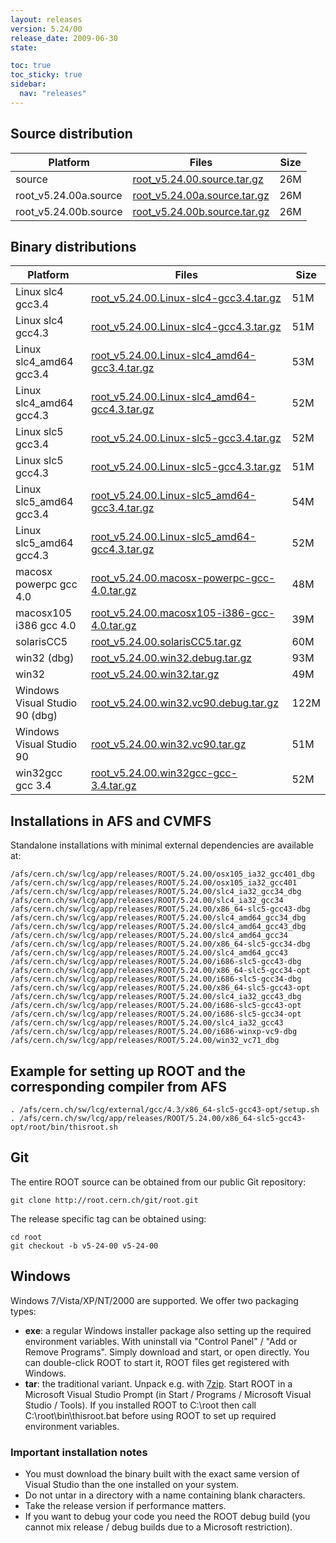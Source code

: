 ```yaml
---
layout: releases
version: 5.24/00
release_date: 2009-06-30
state:

toc: true
toc_sticky: true
sidebar:
  nav: "releases"
---
```



## Source distribution

| Platform       | Files | Size |
|-----------|-------|-----|
| source | [root_v5.24.00.source.tar.gz](https://root.cern.ch/download/root_v5.24.00.source.tar.gz) |  26M |
| root_v5.24.00a.source | [root_v5.24.00a.source.tar.gz](https://root.cern.ch/download/root_v5.24.00a.source.tar.gz) |  26M |
| root_v5.24.00b.source | [root_v5.24.00b.source.tar.gz](https://root.cern.ch/download/root_v5.24.00b.source.tar.gz) |  26M |


## Binary distributions

| Platform       | Files | Size |
|-----------|-------|-----|
| Linux slc4 gcc3.4 | [root_v5.24.00.Linux-slc4-gcc3.4.tar.gz](https://root.cern.ch/download/root_v5.24.00.Linux-slc4-gcc3.4.tar.gz) |  51M |
| Linux slc4 gcc4.3 | [root_v5.24.00.Linux-slc4-gcc4.3.tar.gz](https://root.cern.ch/download/root_v5.24.00.Linux-slc4-gcc4.3.tar.gz) |  51M |
| Linux slc4_amd64 gcc3.4 | [root_v5.24.00.Linux-slc4_amd64-gcc3.4.tar.gz](https://root.cern.ch/download/root_v5.24.00.Linux-slc4_amd64-gcc3.4.tar.gz) |  53M |
| Linux slc4_amd64 gcc4.3 | [root_v5.24.00.Linux-slc4_amd64-gcc4.3.tar.gz](https://root.cern.ch/download/root_v5.24.00.Linux-slc4_amd64-gcc4.3.tar.gz) |  52M |
| Linux slc5 gcc3.4 | [root_v5.24.00.Linux-slc5-gcc3.4.tar.gz](https://root.cern.ch/download/root_v5.24.00.Linux-slc5-gcc3.4.tar.gz) |  52M |
| Linux slc5 gcc4.3 | [root_v5.24.00.Linux-slc5-gcc4.3.tar.gz](https://root.cern.ch/download/root_v5.24.00.Linux-slc5-gcc4.3.tar.gz) |  51M |
| Linux slc5_amd64 gcc3.4 | [root_v5.24.00.Linux-slc5_amd64-gcc3.4.tar.gz](https://root.cern.ch/download/root_v5.24.00.Linux-slc5_amd64-gcc3.4.tar.gz) |  54M |
| Linux slc5_amd64 gcc4.3 | [root_v5.24.00.Linux-slc5_amd64-gcc4.3.tar.gz](https://root.cern.ch/download/root_v5.24.00.Linux-slc5_amd64-gcc4.3.tar.gz) |  52M |
| macosx powerpc gcc 4.0 | [root_v5.24.00.macosx-powerpc-gcc-4.0.tar.gz](https://root.cern.ch/download/root_v5.24.00.macosx-powerpc-gcc-4.0.tar.gz) |  48M |
| macosx105 i386 gcc 4.0 | [root_v5.24.00.macosx105-i386-gcc-4.0.tar.gz](https://root.cern.ch/download/root_v5.24.00.macosx105-i386-gcc-4.0.tar.gz) |  39M |
| solarisCC5 | [root_v5.24.00.solarisCC5.tar.gz](https://root.cern.ch/download/root_v5.24.00.solarisCC5.tar.gz) |  60M |
| win32 (dbg) | [root_v5.24.00.win32.debug.tar.gz](https://root.cern.ch/download/root_v5.24.00.win32.debug.tar.gz) |  93M |
| win32 | [root_v5.24.00.win32.tar.gz](https://root.cern.ch/download/root_v5.24.00.win32.tar.gz) |  49M |
| Windows Visual Studio 90 (dbg) | [root_v5.24.00.win32.vc90.debug.tar.gz](https://root.cern.ch/download/root_v5.24.00.win32.vc90.debug.tar.gz) | 122M |
| Windows Visual Studio 90 | [root_v5.24.00.win32.vc90.tar.gz](https://root.cern.ch/download/root_v5.24.00.win32.vc90.tar.gz) |  51M |
| win32gcc gcc 3.4 | [root_v5.24.00.win32gcc-gcc-3.4.tar.gz](https://root.cern.ch/download/root_v5.24.00.win32gcc-gcc-3.4.tar.gz) |  52M |



## Installations in AFS and CVMFS
Standalone installations with minimal external dependencies are available at:
~~~
/afs/cern.ch/sw/lcg/app/releases/ROOT/5.24.00/osx105_ia32_gcc401_dbg
/afs/cern.ch/sw/lcg/app/releases/ROOT/5.24.00/osx105_ia32_gcc401
/afs/cern.ch/sw/lcg/app/releases/ROOT/5.24.00/slc4_ia32_gcc34_dbg
/afs/cern.ch/sw/lcg/app/releases/ROOT/5.24.00/slc4_ia32_gcc34
/afs/cern.ch/sw/lcg/app/releases/ROOT/5.24.00/x86_64-slc5-gcc43-dbg
/afs/cern.ch/sw/lcg/app/releases/ROOT/5.24.00/slc4_amd64_gcc34_dbg
/afs/cern.ch/sw/lcg/app/releases/ROOT/5.24.00/slc4_amd64_gcc43_dbg
/afs/cern.ch/sw/lcg/app/releases/ROOT/5.24.00/slc4_amd64_gcc34
/afs/cern.ch/sw/lcg/app/releases/ROOT/5.24.00/x86_64-slc5-gcc34-dbg
/afs/cern.ch/sw/lcg/app/releases/ROOT/5.24.00/slc4_amd64_gcc43
/afs/cern.ch/sw/lcg/app/releases/ROOT/5.24.00/i686-slc5-gcc43-dbg
/afs/cern.ch/sw/lcg/app/releases/ROOT/5.24.00/x86_64-slc5-gcc34-opt
/afs/cern.ch/sw/lcg/app/releases/ROOT/5.24.00/i686-slc5-gcc34-dbg
/afs/cern.ch/sw/lcg/app/releases/ROOT/5.24.00/x86_64-slc5-gcc43-opt
/afs/cern.ch/sw/lcg/app/releases/ROOT/5.24.00/slc4_ia32_gcc43_dbg
/afs/cern.ch/sw/lcg/app/releases/ROOT/5.24.00/i686-slc5-gcc43-opt
/afs/cern.ch/sw/lcg/app/releases/ROOT/5.24.00/i686-slc5-gcc34-opt
/afs/cern.ch/sw/lcg/app/releases/ROOT/5.24.00/slc4_ia32_gcc43
/afs/cern.ch/sw/lcg/app/releases/ROOT/5.24.00/i686-winxp-vc9-dbg
/afs/cern.ch/sw/lcg/app/releases/ROOT/5.24.00/win32_vc71_dbg
~~~


## Example for setting up ROOT and the corresponding compiler from AFS
~~~
. /afs/cern.ch/sw/lcg/external/gcc/4.3/x86_64-slc5-gcc43-opt/setup.sh
. /afs/cern.ch/sw/lcg/app/releases/ROOT/5.24.00/x86_64-slc5-gcc43-opt/root/bin/thisroot.sh
~~~

## Git
The entire ROOT source can be obtained from our public Git repository:

~~~
git clone http://root.cern.ch/git/root.git
~~~
The release specific tag can be obtained using:
~~~
cd root
git checkout -b v5-24-00 v5-24-00
~~~


## Windows
Windows 7/Vista/XP/NT/2000 are supported. We offer two packaging types:

 * **exe**: a regular Windows installer package also setting up the required environment variables. With uninstall via "Control Panel" / "Add or Remove Programs". Simply download and start, or open directly. You can double-click ROOT to start it, ROOT files get registered with Windows.
 * **tar**: the traditional variant. Unpack e.g. with [7zip](https://www.7-zip.org). Start ROOT in a Microsoft Visual Studio Prompt (in Start / Programs / Microsoft Visual Studio / Tools). If you installed ROOT to C:\root then call C:\root\bin\thisroot.bat before using ROOT to set up required environment variables.

### Important installation notes
 * You must download the binary built with the exact same version of Visual Studio than the one installed on your system.
 * Do not untar in a directory with a name containing blank characters.
 * Take the release version if performance matters.
 * If you want to debug your code you need the ROOT debug build (you cannot mix release / debug builds due to a Microsoft restriction).

